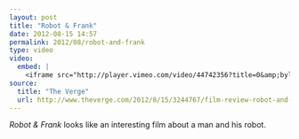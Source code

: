 ```yaml
---
layout: post
title: "Robot & Frank"
date: 2012-08-15 14:57
permalink: 2012/08/robot-and-frank
type: video
video: 
  embed: |
    <iframe src="http://player.vimeo.com/video/44742356?title=0&amp;byline=0&amp;portrait=0&amp;color=f2de05" width="400" height="300" frameborder="0" webkitAllowFullScreen mozallowfullscreen allowFullScreen></iframe>
source: 
  title: "The Verge"
  url: http://www.theverge.com/2012/8/15/3244767/film-review-robot-and-frank?login=1345056951
---
```


_Robot & Frank_ looks like an interesting film about a man and his robot.